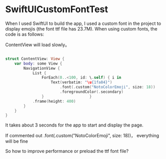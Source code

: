 # SwiftUICustomFontTest

When I used SwiftUI to build the app, I used a custom font in the project to display emojis (the font ttf file has 23.7M). When using custom fonts, the code is as follows:

ContentView will load slowly。
```swift

struct ContentView: View {
    var body: some View {
        NavigationView {
            List {
                ForEach(0..<100, id: \.self) { i in
                    Text(verbatim: "\u{1fa84}")
                        .font(.custom("NotoColorEmoji", size: 18))
                        .foregroundColor(.secondary)
                }                    }
            .frame(height: 400)
        }
    }
}

```
It takes about 3 seconds for the app to start and display the page.

If commented out .font(.custom("NotoColorEmoji", size: 18))， everything will be fine

So how to improve performance or preload the ttf font file?
